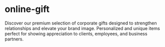 # online-gift
Discover our premium selection of corporate gifts designed to strengthen relationships and elevate your brand image. Personalized and unique items perfect for showing appreciation to clients, employees, and business partners.
